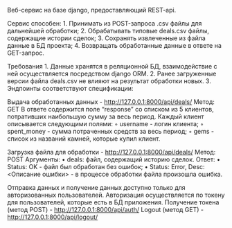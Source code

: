 Веб-сервис на базе django, предоставляющий REST-api.

Сервис способен:
    1. Принимать из POST-запроса .csv файлы для дальнейшей обработки;
    2. Обрабатывать типовые deals.csv файлы, содержащие истории сделок;
    3. Сохранять извлеченные из файла данные в БД проекта;
    4. Возвращать обработанные данные в ответе на GET-запрос.

Требования
    1. Данные хранятся в реляционной БД, взаимодействие с ней осуществляется посредством django ORM.
    2. Ранее загруженные версии файла deals.csv не влияют на результат обработки новых.
    3. Эндпоинты соответствуют спецификации:

Выдача обработанных данных - http://127.0.0.1:8000/api/deals/
    Метод: GET
        В ответе содержится поле “response” со списком из 5 клиентов, потративших наибольшую сумму за весь период.
        Каждый клиент описывается следующими полями:
        ◦ username - логин клиента;
        ◦ spent_money - сумма потраченных средств за весь период;
        ◦ gems - список из названий камней, которые купил клиент.

Загрузка файла для обработки - http://127.0.0.1:8000/api/deals/
    Метод: POST
    Аргументы:
        • deals: файл, содержащий историю сделок.
    Ответ:
        • Status: OK - файл был обработан без ошибок;
        • Status: Error, Desc: <Описание ошибки> - в процессе обработки файла произошла ошибка.

Отправка данных и получение данных доступно только для авторизованных пользователей.
Авторизация осуществляется по токену для пользователей, которые есть в БД приложения.
Получение токена (метод POST) - http://127.0.0.1:8000/api/auth/
Logout (метод GET) - http://127.0.0.1:8000/api/logout/
